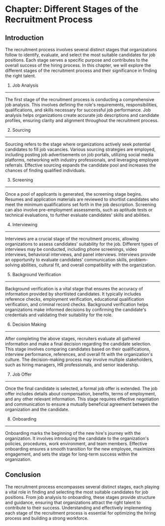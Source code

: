Chapter: Different Stages of the Recruitment Process
====================================================

Introduction
------------

The recruitment process involves several distinct stages that organizations follow to identify, evaluate, and select the most suitable candidates for job positions. Each stage serves a specific purpose and contributes to the overall success of the hiring process. In this chapter, we will explore the different stages of the recruitment process and their significance in finding the right talent.

1. Job Analysis
---------------

The first stage of the recruitment process is conducting a comprehensive job analysis. This involves defining the role's requirements, responsibilities, qualifications, and skills necessary for successful job performance. Job analysis helps organizations create accurate job descriptions and candidate profiles, ensuring clarity and alignment throughout the recruitment process.

2. Sourcing
-----------

Sourcing refers to the stage where organizations actively seek potential candidates to fill job vacancies. Various sourcing strategies are employed, including posting job advertisements on job portals, utilizing social media platforms, networking with industry professionals, and leveraging employee referrals. Effective sourcing expands the candidate pool and increases the chances of finding qualified individuals.

3. Screening
------------

Once a pool of applicants is generated, the screening stage begins. Resumes and application materials are reviewed to shortlist candidates who meet the minimum qualifications set forth in the job description. Screening can also involve pre-employment assessments, such as aptitude tests or technical evaluations, to further evaluate candidates' skills and abilities.

4. Interviewing
---------------

Interviews are a crucial stage of the recruitment process, allowing organizations to assess candidates' suitability for the job. Different types of interviews may be conducted, including phone screenings, video interviews, behavioral interviews, and panel interviews. Interviews provide an opportunity to evaluate candidates' communication skills, problem-solving abilities, cultural fit, and overall compatibility with the organization.

5. Background Verification
--------------------------

Background verification is a vital stage that ensures the accuracy of information provided by shortlisted candidates. It typically includes reference checks, employment verification, educational qualification verification, and criminal record checks. Background verification helps organizations make informed decisions by confirming the candidate's credentials and validating their suitability for the role.

6. Decision Making
------------------

After completing the above stages, recruiters evaluate all gathered information and make a final decision regarding the candidate selection. This stage involves comparing candidates based on their qualifications, interview performance, references, and overall fit with the organization's culture. The decision-making process may involve multiple stakeholders, such as hiring managers, HR professionals, and senior leadership.

7. Job Offer
------------

Once the final candidate is selected, a formal job offer is extended. The job offer includes details about compensation, benefits, terms of employment, and any other relevant information. This stage requires effective negotiation and communication to ensure a mutually beneficial agreement between the organization and the candidate.

8. Onboarding
-------------

Onboarding marks the beginning of the new hire's journey with the organization. It involves introducing the candidate to the organization's policies, procedures, work environment, and team members. Effective onboarding ensures a smooth transition for the new employee, maximizes engagement, and sets the stage for long-term success within the organization.

Conclusion
----------

The recruitment process encompasses several distinct stages, each playing a vital role in finding and selecting the most suitable candidates for job positions. From job analysis to onboarding, these stages provide structure and guidance, ensuring that organizations attract the right talent to contribute to their success. Understanding and effectively implementing each stage of the recruitment process is essential for optimizing the hiring process and building a strong workforce.
